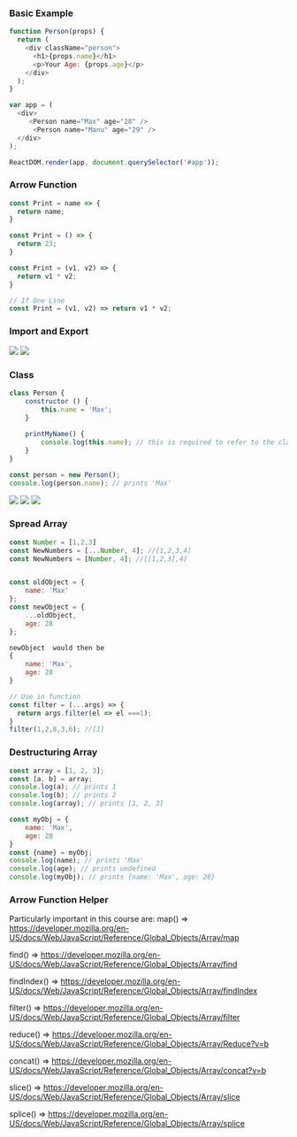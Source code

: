 ### Basic Example

```javascript
function Person(props) {
  return (
    <div className="person">
      <h1>{props.name}</h1>
      <p>Your Age: {props.age}</p>
    </div>
  );
}

var app = (
  <div>
     <Person name="Max" age="28" />
      <Person name="Manu" age="29" />
  </div>
);

ReactDOM.render(app, document.querySelector('#app'));
```


### Arrow Function

```javascript
const Print = name => {
  return name;
}

const Print = () => {
  return 23;
}

const Print = (v1, v2) => {
  return v1 * v2;
}

// If One Line
const Print = (v1, v2) => return v1 * v2;
```


### Import and Export

<img src="https://raw.githubusercontent.com/mehrshaddarzi/javascript/master/ReactJs/Images/export-import-1.jpg">
<img src="https://raw.githubusercontent.com/mehrshaddarzi/javascript/master/ReactJs/Images/export-import-2.jpg">


### Class

```javascript
class Person {
    constructor () {
        this.name = 'Max';
    }
    
    printMyName() {
        console.log(this.name); // this is required to refer to the class!
    }
}

const person = new Person();
console.log(person.name); // prints 'Max'
```

<img src="https://raw.githubusercontent.com/mehrshaddarzi/javascript/master/ReactJs/Images/class-1.JPG">
<img src="https://raw.githubusercontent.com/mehrshaddarzi/javascript/master/ReactJs/Images/class-2-es7.JPG">
<img src="https://raw.githubusercontent.com/mehrshaddarzi/javascript/master/ReactJs/Images/class-3-es5.JPG">


### Spread Array

```javascript
const Number = [1,2,3]
const NewNumbers = [...Number, 4]; //[1,2,3,4]
const NewNumbers = [Number, 4]; //[[1,2,3],4]


const oldObject = {
    name: 'Max'
};
const newObject = {
    ...oldObject,
    age: 28
};

newObject  would then be
{
    name: 'Max',
    age: 28
}

// Use in function
const filter = (...args) => {
  return args.filter(el => el ===1);
}
filter(1,2,8,3,6); //[1]
```

### Destructuring Array

```javascript
const array = [1, 2, 3];
const [a, b] = array;
console.log(a); // prints 1
console.log(b); // prints 2
console.log(array); // prints [1, 2, 3]

const myObj = {
    name: 'Max',
    age: 28
}
const {name} = myObj;
console.log(name); // prints 'Max'
console.log(age); // prints undefined
console.log(myObj); // prints {name: 'Max', age: 28}
```

### Arrow Function Helper

Particularly important in this course are:
map()  => https://developer.mozilla.org/en-US/docs/Web/JavaScript/Reference/Global_Objects/Array/map

find()  => https://developer.mozilla.org/en-US/docs/Web/JavaScript/Reference/Global_Objects/Array/find

findIndex()  => https://developer.mozilla.org/en-US/docs/Web/JavaScript/Reference/Global_Objects/Array/findIndex

filter()  => https://developer.mozilla.org/en-US/docs/Web/JavaScript/Reference/Global_Objects/Array/filter

reduce()  => https://developer.mozilla.org/en-US/docs/Web/JavaScript/Reference/Global_Objects/Array/Reduce?v=b

concat()  => https://developer.mozilla.org/en-US/docs/Web/JavaScript/Reference/Global_Objects/Array/concat?v=b

slice()  => https://developer.mozilla.org/en-US/docs/Web/JavaScript/Reference/Global_Objects/Array/slice

splice()  => https://developer.mozilla.org/en-US/docs/Web/JavaScript/Reference/Global_Objects/Array/splice

